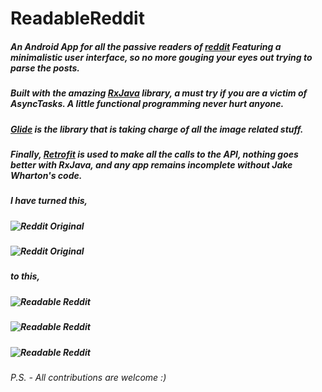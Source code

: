 # ReadableReddit

##### An Android App for all the passive readers of [reddit](https://www.reddit.com) Featuring a minimalistic user interface, so no more gouging your eyes out trying to parse the posts.

##### Built with the amazing [RxJava](https://github.com/ReactiveX/RxJava) library, a must try if you are a victim of AsyncTasks. A little functional programming never hurt anyone. 

##### [Glide](https://github.com/bumptech/glide) is the library that is taking charge of all the image related stuff. 

##### Finally, [Retrofit](http://square.github.io/retrofit/) is used to make all the calls to the API, nothing goes better with RxJava, and any app remains incomplete without Jake Wharton's code.

##### I have turned this,

##### ![Reddit Original](https://file.io/jJfAim)

##### ![Reddit Original](https://file.io/WmEihp)

##### to this,

##### ![Readable Reddit](https://file.io/mwMgut)

##### ![Readable Reddit](https://file.io/k1ueKm)

##### ![Readable Reddit](https://file.io/gOQsys)

###### P.S. - All contributions are welcome :)
